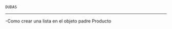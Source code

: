                                                                         DUDAS
-------------------------------------------------------------------------------------------------------------------------------------------------------------------------

-Como crear una lista en el objeto padre Producto

